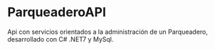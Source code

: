# ParqueaderoAPI
Api con servicios orientados a la administración de un Parqueadero, desarrollado con C# .NET7 y MySql.
